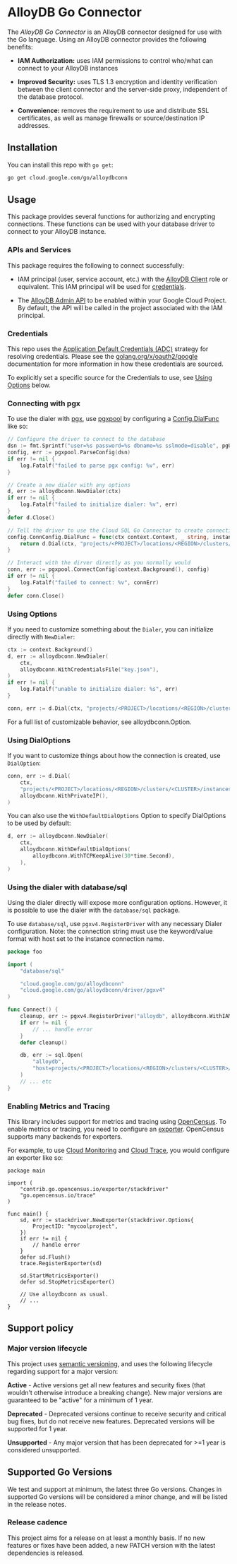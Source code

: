 # AlloyDB Go Connector

The _AlloyDB Go Connector_ is an AlloyDB connector designed for use with the Go
language. Using an AlloyDB connector provides the following benefits:

* **IAM Authorization:** uses IAM permissions to control who/what can connect to
  your AlloyDB instances

* **Improved Security:** uses TLS 1.3 encryption and identity verification
  between the client connector and the server-side proxy, independent of the
  database protocol.

* **Convenience:** removes the requirement to use and distribute SSL
  certificates, as well as manage firewalls or source/destination IP addresses.

## Installation

You can install this repo with `go get`:
```sh
go get cloud.google.com/go/alloydbconn
```

## Usage

This package provides several functions for authorizing and encrypting
connections. These functions can be used with your database driver to connect to
your AlloyDB instance.

### APIs and Services

This package requires the following to connect successfully:

- IAM principal (user, service account, etc.) with the [AlloyDB
  Client][client-role] role or equivalent. This IAM principal will be used for
  [credentials](#credentials).

- The [AlloyDB Admin API][admin-api] to be enabled within your Google Cloud
  Project. By default, the API will be called in the project associated with the
  IAM principal.

[admin-api]:   TODO
[client-role]: TODO

### Credentials

This repo uses the [Application Default Credentials (ADC)][adc] strategy for
resolving credentials. Please see the [golang.org/x/oauth2/google][google-auth]
documentation for more information in how these credentials are sourced.

To explicitly set a specific source for the Credentials to use, see [Using
Options](#using-options) below.

[adc]: https://cloud.google.com/docs/authentication
[google-auth]: https://pkg.go.dev/golang.org/x/oauth2/google#hdr-Credentials

### Connecting with pgx

To use the dialer with [pgx](https://github.com/jackc/pgx), use
[pgxpool](https://pkg.go.dev/github.com/jackc/pgx/v4/pgxpool) by configuring a
[Config.DialFunc][dial-func] like so:

``` go
// Configure the driver to connect to the database
dsn := fmt.Sprintf("user=%s password=%s dbname=%s sslmode=disable", pgUser, pgPass, pgDB)
config, err := pgxpool.ParseConfig(dsn)
if err != nil {
    log.Fatalf("failed to parse pgx config: %v", err)
}

// Create a new dialer with any options
d, err := alloydbconn.NewDialer(ctx)
if err != nil {
    log.Fatalf("failed to initialize dialer: %v", err)
}
defer d.Close()

// Tell the driver to use the Cloud SQL Go Connector to create connections
config.ConnConfig.DialFunc = func(ctx context.Context, _ string, instance string) (net.Conn, error) {
    return d.Dial(ctx, "projects/<PROJECT>/locations/<REGION>/clusters/<CLUSTER>/instances/<INSTANCE>")
}

// Interact with the dirver directly as you normally would
conn, err := pgxpool.ConnectConfig(context.Background(), config)
if err != nil {
    log.Fatalf("failed to connect: %v", connErr)
}
defer conn.Close()
```

[dial-func]: https://pkg.go.dev/github.com/jackc/pgconn#Config

### Using Options

If you need to customize something about the `Dialer`, you can initialize
directly with `NewDialer`:

```go
ctx := context.Background()
d, err := alloydbconn.NewDialer(
    ctx,
    alloydbconn.WithCredentialsFile("key.json"),
)
if err != nil {
    log.Fatalf("unable to initialize dialer: %s", err)
}

conn, err := d.Dial(ctx, "projects/<PROJECT>/locations/<REGION>/clusters/<CLUSTER>/instances/<INSTANCE>")
```

For a full list of customizable behavior, see alloydbconn.Option.

### Using DialOptions

If you want to customize things about how the connection is created, use
`DialOption`:

```go
conn, err := d.Dial(
    ctx,
    "projects/<PROJECT>/locations/<REGION>/clusters/<CLUSTER>/instances/<INSTANCE>",
    alloydbconn.WithPrivateIP(),
)
```

You can also use the `WithDefaultDialOptions` Option to specify DialOptions to
be used by default:

```go
d, err := alloydbconn.NewDialer(
    ctx,
    alloydbconn.WithDefaultDialOptions(
        alloydbconn.WithTCPKeepAlive(30*time.Second),
    ),
)
```

### Using the dialer with database/sql

Using the dialer directly will expose more configuration options. However, it is
possible to use the dialer with the `database/sql` package.

To use `database/sql`, use `pgxv4.RegisterDriver` with any necessary Dialer
configuration. Note: the connection string must use the keyword/value format
with host set to the instance connection name.

``` go
package foo

import (
    "database/sql"

    "cloud.google.com/go/alloydbconn"
    "cloud.google.com/go/alloydbconn/driver/pgxv4"
)

func Connect() {
    cleanup, err := pgxv4.RegisterDriver("alloydb", alloydbconn.WithIAMAuthN())
    if err != nil {
        // ... handle error
    }
    defer cleanup()

    db, err := sql.Open(
        "alloydb",
        "host=projects/<PROJECT>/locations/<REGION>/clusters/<CLUSTER>/instances/<INSTANCE> user=myuser password=mypass dbname=mydb sslmode=disable",
	)
    // ... etc
}
```

### Enabling Metrics and Tracing

This library includes support for metrics and tracing using [OpenCensus][]. To
enable metrics or tracing, you need to configure an [exporter][]. OpenCensus
supports many backends for exporters.

For example, to use [Cloud Monitoring][] and [Cloud Trace][], you would
configure an exporter like so:

```golang
package main

import (
    "contrib.go.opencensus.io/exporter/stackdriver"
    "go.opencensus.io/trace"
)

func main() {
    sd, err := stackdriver.NewExporter(stackdriver.Options{
        ProjectID: "mycoolproject",
    })
    if err != nil {
        // handle error
    }
    defer sd.Flush()
    trace.RegisterExporter(sd)

    sd.StartMetricsExporter()
    defer sd.StopMetricsExporter()

    // Use alloydbconn as usual.
    // ...
}
```

[OpenCensus]: https://opencensus.io/
[exporter]: https://opencensus.io/exporters/
[Cloud Monitoring]: https://cloud.google.com/monitoring
[Cloud Trace]: https://cloud.google.com/trace

## Support policy

### Major version lifecycle

This project uses [semantic versioning](https://semver.org/), and uses the
following lifecycle regarding support for a major version:

**Active** - Active versions get all new features and security fixes (that
wouldn’t otherwise introduce a breaking change). New major versions are
guaranteed to be "active" for a minimum of 1 year.

**Deprecated** - Deprecated versions continue to receive security and critical
bug fixes, but do not receive new features. Deprecated versions will be
supported for 1 year.

**Unsupported** - Any major version that has been deprecated for >=1 year is
considered unsupported.

## Supported Go Versions

We test and support at minimum, the latest three Go versions. Changes in
supported Go versions will be considered a minor change, and will be listed in
the release notes.

### Release cadence

This project aims for a release on at least a monthly basis. If no new features
or fixes have been added, a new PATCH version with the latest dependencies is
released.
